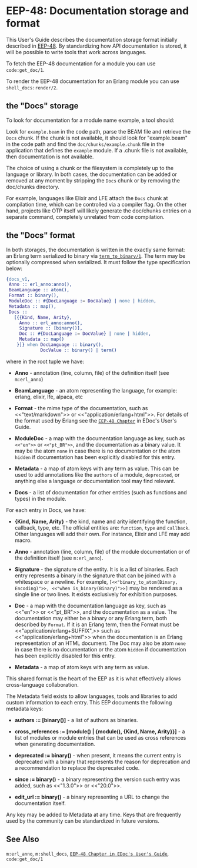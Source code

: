 <!--
%CopyrightBegin%

Copyright Ericsson AB 2023. All Rights Reserved.

Licensed under the Apache License, Version 2.0 (the "License");
you may not use this file except in compliance with the License.
You may obtain a copy of the License at

    http://www.apache.org/licenses/LICENSE-2.0

Unless required by applicable law or agreed to in writing, software
distributed under the License is distributed on an "AS IS" BASIS,
WITHOUT WARRANTIES OR CONDITIONS OF ANY KIND, either express or implied.
See the License for the specific language governing permissions and
limitations under the License.

%CopyrightEnd%
-->
# EEP-48: Documentation storage and format

This User's Guide describes the documentation storage format initially described
in [EEP-48](https://www.erlang.org/erlang-enhancement-proposals/eep-0048.html).
By standardizing how API documentation is stored, it will be possible to write
tools that work across languages.

To fetch the EEP-48 documentation for a module you can use `code:get_doc/1`.

To render the EEP-48 documentation for an Erlang module you can use
`shell_docs:render/2`.

## the "Docs" storage

To look for documentation for a module name example, a tool should:

Look for `example.beam` in the code path, parse the BEAM file and retrieve the
`Docs` chunk. If the chunk is not available, it should look for "example.beam"
in the code path and find the `doc/chunks/example.chunk` file in the application
that defines the `example` module. If a .chunk file is not available, then
documentation is not available.

The choice of using a chunk or the filesystem is completely up to the language
or library. In both cases, the documentation can be added or removed at any
moment by stripping the `Docs` chunk or by removing the doc/chunks directory.

For example, languages like Elixir and LFE attach the `Docs` chunk at
compilation time, which can be controlled via a compiler flag. On the other
hand, projects like OTP itself will likely generate the doc/chunks entries on a
separate command, completely unrelated from code compilation.

## the "Docs" format

In both storages, the documentation is written in the exactly same format: an
Erlang term serialized to binary via
[`term_to_binary/1`](`erlang:term_to_binary/1`). The term may be optionally
compressed when serialized. It must follow the type specification below:

```erlang
{docs_v1,
 Anno :: erl_anno:anno(),
 BeamLanguage :: atom(),
 Format :: binary(),
 ModuleDoc :: #{DocLanguage := DocValue} | none | hidden,
 Metadata :: map(),
 Docs ::
   [{{Kind, Name, Arity},
     Anno :: erl_anno:anno(),
     Signature :: [binary()],
     Doc :: #{DocLanguage := DocValue} | none | hidden,
     Metadata :: map()
    }]} when DocLanguage :: binary(),
             DocValue :: binary() | term()
```

where in the root tuple we have:

- **Anno** - annotation (line, column, file) of the definition itself (see
  `m:erl_anno`)

- **BeamLanguage** - an atom representing the language, for example: erlang,
  elixir, lfe, alpaca, etc

- **Format** - the mime type of the documentation, such as <<"text/markdown">>
  or <<"application/erlang+html">>. For details of the format used by Erlang see
  the [`EEP-48 Chapter`](`e:edoc:doc_storage.md`) in EDoc's User's
  Guide.

- **ModuleDoc** - a map with the documentation language as key, such as
  `<<"en">>` or `<<"pt_BR">>`, and the documentation as a binary value. It may
  be the atom `none` in case there is no documentation or the atom `hidden` if
  documentation has been explicitly disabled for this entry.

- **Metadata** - a map of atom keys with any term as value. This can be used to
  add annotations like the `authors` of a module, `deprecated`, or anything else
  a language or documentation tool may find relevant.

- **Docs** - a list of documentation for other entities (such as functions and
  types) in the module.

For each entry in Docs, we have:

- **{Kind, Name, Arity}** - the kind, name and arity identifying the function,
  callback, type, etc. The official entities are: `function`, `type` and
  `callback`. Other languages will add their own. For instance, Elixir and LFE
  may add macro.

- **Anno** - annotation (line, column, file) of the module documentation or of
  the definition itself (see `m:erl_anno`).

- **Signature** - the signature of the entity. It is is a list of binaries. Each
  entry represents a binary in the signature that can be joined with a
  whitespace or a newline. For example,
  `[<<"binary_to_atom(Binary, Encoding)">>, <<"when is_binary(Binary)">>]` may
  be rendered as a single line or two lines. It exists exclusively for
  exhibition purposes.

- **Doc** - a map with the documentation language as key, such as <<"en">> or
  <<"pt_BR">>, and the documentation as a value. The documentation may either be
  a binary or any Erlang term, both described by `Format`. If it is an Erlang
  term, then the Format must be <<"application/erlang+SUFFIX",>> such as
  <<"application/erlang+html">> when the documentation is an Erlang
  representation of an HTML document. The Doc may also be atom `none` in case
  there is no documentation or the atom `hidden` if documentation has been
  explicitly disabled for this entry.

- **Metadata** - a map of atom keys with any term as value.

This shared format is the heart of the EEP as it is what effectively allows
cross-language collaboration.

The Metadata field exists to allow languages, tools and libraries to add custom
information to each entry. This EEP documents the following metadata keys:

- **authors := [binary()]** - a list of authors as binaries.

- **cross_references := [module() | {module(), {Kind, Name, Arity}}]** - a
  list of modules or module entries that can be used as cross references when
  generating documentation.

- **deprecated := binary()** - when present, it means the current entry is
  deprecated with a binary that represents the reason for deprecation and a
  recommendation to replace the deprecated code.

- **since := binary()** - a binary representing the version such entry was
  added, such as <<"1.3.0">> or <<"20.0">>.

- **edit_url := binary()** - a binary representing a URL to change the
  documentation itself.

Any key may be added to Metadata at any time. Keys that are frequently used by
the community can be standardized in future versions.

## See Also

`m:erl_anno`, `m:shell_docs`,
[`EEP-48 Chapter in EDoc's User's Guide`](`e:edoc:doc_storage.md`),
`code:get_doc/1`
